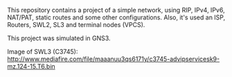 This repository contains a project of a simple network, using RIP, IPv4, IPv6, NAT/PAT, static routes and some other configurations. Also, it's used an ISP, Routers, SWL2, SL3 and terminal nodes (VPCS).

This project was simulated in GNS3.

Image of SWL3 (C3745):
http://www.mediafire.com/file/maaanuu3qs6171y/c3745-advipservicesk9-mz.124-15.T6.bin